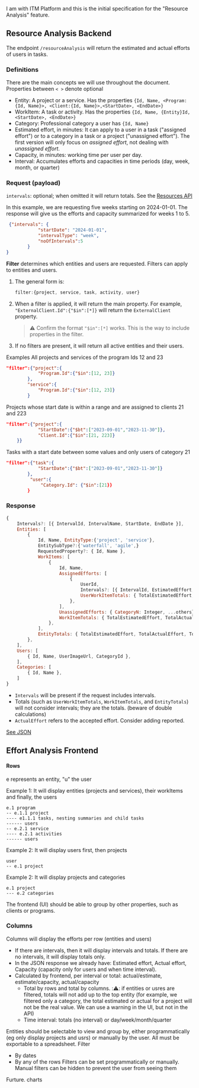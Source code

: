 I am with ITM Platform and this is the initial specification for the "Resource Analysis" feature. 



## Resource Analysis Backend
The endpoint `/resourceAnalysis` will return the estimated and actual efforts of users in tasks.
### Definitions
There are the main concepts we will use throughout the document.
Properties between `< >` denote optional
- Entity: A project or a service. Has the properties `{Id, Name, <Program:{Id, Name}>, <Client:{Id, Name}>,<StartDate>, <EndDate>}`
- WorkItem: A task or activity. Has the properties `{Id, Name, {Entity}Id, <StartDate>, <EndDate>}`
- Category: Professional category a user has `{Id, Name}`
- Estimated effort, in minutes: It can apply to a user in a task ("assigned effort") or to a category in a task or a project ("unassigned effort"). The first version will only focus on *assigned effort*, not dealing with *unassigned effort*.
- Capacity, in minutes: working time per user per day. 
- Interval: Accumulates efforts and capacities in time periods (day, week, month, or quarter)
### Request (payload)
 `intervals`:  optional; when omitted it will return totals. See the [Resources API](https://developers.itmplatform.com/documentation/#resource-capacity-get-resource-capacity-get)
 
In this example, we are requesting five weeks starting on 2024-01-01. The response will give us the efforts and capacity summarized for weeks 1 to 5.
```json
 {"intervals": {
            "startDate": "2024-01-01",
            "intervalType": "week",
            "noOfIntervals":5
        }
}
```

**Filter** determines which entities and users are requested. Filters can apply to entities and users. 

1. The general form is:
    ```js
    filter:{project, service, task, activity, user}
    ```
1. When a filter is applied, it will return the main property. For example, `"ExternalClient.Id":{"$in":[*]}`  will return the `ExternalClient` property.
    > ⚠️ Confirm the format `"$in":[*]` works. This is the way to include properties in the filter.
1. If no filters are present, it will return all active entities and their users.


Examples
All projects and services of the program Ids 12 and 23
```json
"filter":{"project":{
			"Program.Id":{"$in":[12, 23]}
		},
		"service":{
			"Program.Id":{"$in":[12, 23]}
		}
```

Projects whose start date is within a range and are assigned to clients 21 and 223
```json
"filter":{"project":{
			"StartDate":{"$bt":["2023-09-01","2023-11-30"]},
			"Client.Id":{"$in":[21, 223]}
	}}
```

Tasks with a start date between some values and only users of category 21
```json
"filter":{"task":{
			"StartDate":{"$bt":["2023-09-01","2023-11-30"]}
		},
		 "user":{
			 "Category.Id": {"$in":[21}}
		}
```
### Response
```js
{
    Intervals?: [{ IntervalId, IntervalName, StartDate, EndDate }],
    Entities: [
        {
            Id, Name, EntityType:{'project', 'service'}, 
            EntitySubType?:{'waterfall', 'agile',} 
            RequestedProperty?: { Id, Name },
            WorkItems: [
                {
                    Id, Name,
                    AssignedEfforts: [
                        {
                            UserId,
                            Intervals?: [{ IntervalId, EstimatedEffort, ActualEffort, Capacity }],
                            UserWorkItemTotals: { TotalEstimatedEffort, TotalActualEffort }
                        },
                    ],
                    UnassignedEfforts: { CategoryN: Integer, ...others},
                    WorkItemTotals: { TotalEstimatedEffort, TotalActualEffort, TotalUnassignedEffort }
                },
            ],
            EntityTotals: { TotalEstimatedEffort, TotalActualEffort, TotalUnassignedEffort }
        },
    ],
    Users: [
        { Id, Name, UserImageUrl, CategoryId },
    ],
    Categories: [
        { Id, Name },
    ]
}
```
- `Intervals` will be present if the request includes intervals. 
- Totals (such as `UserWorkItemTotals`, `WorkItemTotals`, and `EntityTotals`) will not consider intervals; they are the totals. (beware of double calculations)
- `ActualEffort` refers to the accepted effort. Consider adding reported.

[See JSON](./responseResourceAnalysis.json)

## Effort Analysis Frontend
#### Rows
e  represents an entity, "u" the user

Example 1: It will display entities (projects and services), their workItems and finally, the users
``` user at the end, grouped by pro
e.1 program
-- e.1.1 project
---- e1.1.1 tasks, nesting summaries and child tasks
------ users
-- e.2.1 service
---- e.2.1 activities
------ users
```

Example 2: It will display users first, then projects

```user at the beginning and only project
user
-- e.1 project
```

Example 2: It will display projects and categories
```only projects and categories
e.1 project
--- e.2 categories
```

The frontend (UI) should be able to group by other properties, such as clients or programs.
### Columns
Columns will display the efforts per row (entities and users)
- If there are intervals, then it will display intervals and totals. If there are no intervals, it will display totals only.
- In the JSON response we already have: Estimated effort, Actual effort, Capacity (capacity only for users and when time interval). 
- Calculated by frontend, per interval or total: actual/estimate, estimate/capacity, actual/capacity
	- Total by rows and total by columns. ::warning:: if entities or usres are filtered, totals will not add up to the top entity (for example, we filtered only a category, the total estimated or actual for a project will not be the real value. We can use a warning in the UI, but not in the API)
	- Time interval: totals (no interval) or day/week/month/quarter



Entities should be selectable to view and group by, either programmatically (eg only display projects and usrs) or manually by the user. 
All must be exportable to a spreadsheet.
Filter
- By dates
- By any of the rows
Filters can be set programmatically or manually. Manual filters can be hidden to prevent the user from seeing them

Furture. charts
